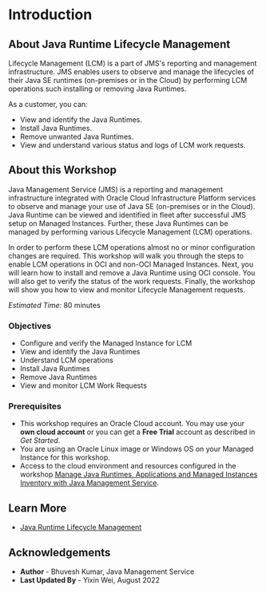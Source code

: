 # Introduction

## About Java Runtime Lifecycle Management

Lifecycle Management (LCM) is a part of JMS's reporting and management infrastructure. JMS enables users to observe and manage the lifecycles of their Java SE runtimes (on-premises or in the Cloud) by performing LCM operations such installing or removing Java Runtimes.

As a customer, you can:
  * View and identify the Java Runtimes.
  * Install Java Runtimes.
  * Remove unwanted Java Runtimes.
  * View and understand various status and logs of LCM work requests.

## About this Workshop

Java Management Service (JMS) is a reporting and management infrastructure integrated with Oracle Cloud Infrastructure Platform services to observe and manage your use of Java SE (on-premises or in the Cloud). Java Runtime can be viewed and identified in fleet after successful JMS setup on Managed Instances. Further, these Java Runtimes can be managed by performing various Lifecycle Management (LCM) operations.

In order to perform these LCM operations almost no or minor configuration changes are required. This workshop will walk you through the steps to enable LCM operations in OCI and non-OCI Managed Instances. Next, you will learn how to install and remove a Java Runtime using OCI console. You will also get to verify the status of the work requests. Finally, the workshop will show you how to view and monitor Lifecycle Management requests.

_Estimated Time:_ 80 minutes

### Objectives

* Configure and verify the Managed Instance for LCM
* View and identify the Java Runtimes
* Understand LCM operations
* Install Java Runtimes
* Remove Java Runtimes
* View and monitor LCM Work Requests


### Prerequisites

  * This workshop requires an Oracle Cloud account. You may use your **own cloud account** or you can get a **Free Trial** account as described in *Get Started*.
  * You are using an Oracle Linux image or Windows OS on your Managed Instance for this workshop.
  * Access to the cloud environment and resources configured in the workshop [Manage Java Runtimes, Applications and Managed Instances Inventory with Java Management Service](https://apexapps.oracle.com/pls/apex/dbpm/r/livelabs/view-workshop?wid=912).

## Learn More

* [Java Runtime Lifecycle Management](https://docs.oracle.com/en-us/iaas/jms/doc/advanced-features.html#AJSUG-GUID-08673CB1-D87D-4BC5-A61D-E59DCC879ABB)

## Acknowledgements
* **Author** - Bhuvesh Kumar, Java Management Service
* **Last Updated By** - Yixin Wei, August 2022
